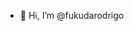 - 👋 Hi, I’m @fukudarodrigo

<!---
fukudarodrigo/fukudarodrigo is a ✨ special ✨ repository because its `README.md` (this file) appears on your GitHub profile.
You can click the Preview link to take a look at your changes.
--->
